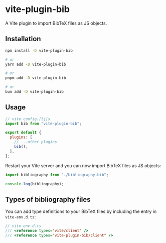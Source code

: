 # vite-plugin-bib

A Vite plugin to import BibTeX files as JS objects.

## Installation

```bash
npm install -D vite-plugin-bib

# or
yarn add -D vite-plugin-bib

# or
pnpm add -D vite-plugin-bib

# or
bun add -D vite-plugin-bib
```

## Usage

```js
// vite.config.[tj]s
import bib from "vite-plugin-bib";

export default {
  plugins: [
    // ...other plugins
    bib(),
  ],
};
```

Restart your Vite server and you can now import BibTeX files as JS objects:

```js
import bibliography from "./bibliography.bib";

console.log(bibliography);
```

## Types of bibliography files

You can add type definitions to your BibTeX files by including the entry in `vite-env.d.ts`:

```ts
// vite-env.d.ts
/// <reference types="vite/client" />
/// <reference types="vite-plugin-bib/client" />
```
